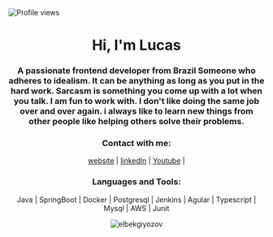 
![Profile views](https://komarev.com/ghpvc/?username=leminhosdev)
<p align="left">
</p>
 
<h1 align="center">Hi, I'm Lucas</h1>
<h3 align="center">A passionate frontend developer from Brazil Someone who adheres to idealism. It can be anything as long as you put in the hard work. Sarcasm is something you come up with a lot when you talk. I am fun to work with. I don't like doing the same job over and over again. i always like to learn new things from other people like helping others solve their problems.</h3>



<h3 align="center">Contact with me:</h3>
<p align="center">
<a href="https://lucas-lemos-portfolio.vercel.app/" target="_blank">website</a> |
<a href="https://www.linkedin.com/in/lucas-lemos-b5879625b/" target="_blank">linkedIn</a> | 
<a href="https://www.youtube.com/@Deventusiasta/videos" target="_blank">Youtube</a> |
</p>

<h3 align="center">Languages and Tools:</h3>
<p align="center"> Java | SpringBoot | Docker | Postgresql | Jenkins | Agular | Typescript | Mysql | AWS | Junit </p>

<p align="center"> <img src="https://komarev.com/ghpvc/?username=elbekgiyozov&label=Profile%20views&color=0e75b6&style=flat" alt="elbekgiyozov" /> </p>
